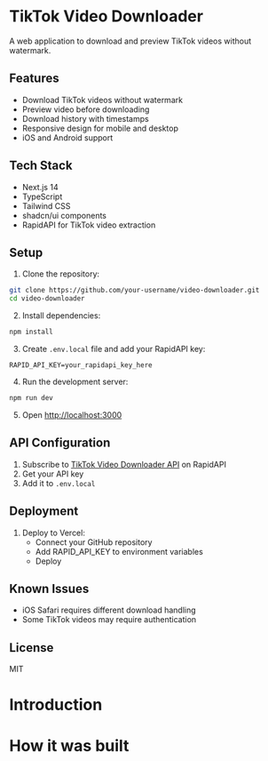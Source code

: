 # TikTok Video Downloader

A web application to download and preview TikTok videos without watermark.

## Features
- Download TikTok videos without watermark
- Preview video before downloading
- Download history with timestamps
- Responsive design for mobile and desktop
- iOS and Android support

## Tech Stack
- Next.js 14
- TypeScript
- Tailwind CSS
- shadcn/ui components
- RapidAPI for TikTok video extraction

## Setup

1. Clone the repository:
```bash
git clone https://github.com/your-username/video-downloader.git
cd video-downloader
```

2. Install dependencies:
```bash
npm install
```

3. Create `.env.local` file and add your RapidAPI key:
```env
RAPID_API_KEY=your_rapidapi_key_here
```

4. Run the development server:
```bash
npm run dev
```

5. Open [http://localhost:3000](http://localhost:3000)

## API Configuration
1. Subscribe to [TikTok Video Downloader API](https://rapidapi.com/developer/authorization/default-application_10197242) on RapidAPI
2. Get your API key
3. Add it to `.env.local`

## Deployment
1. Deploy to Vercel:
   - Connect your GitHub repository
   - Add RAPID_API_KEY to environment variables
   - Deploy

## Known Issues
- iOS Safari requires different download handling
- Some TikTok videos may require authentication

## License
MIT

# Introduction

# How it was built


```
